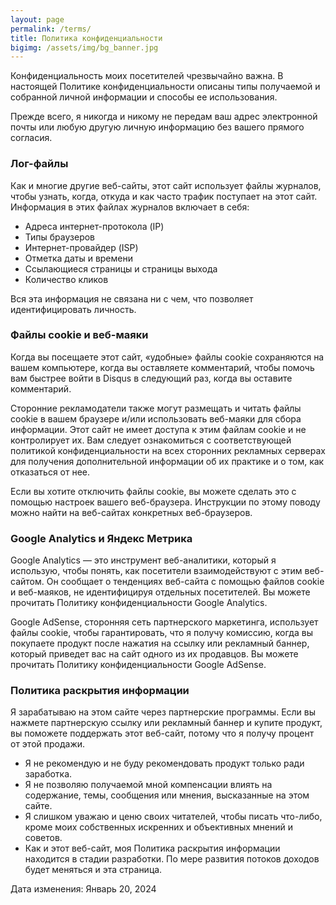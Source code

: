 ```yaml
---
layout: page
permalink: /terms/
title: Политика конфиденциальности
bigimg: /assets/img/bg_banner.jpg
---
```


Конфиденциальность моих посетителей чрезвычайно важна. В настоящей Политике конфиденциальности описаны типы получаемой и собранной личной информации и способы ее использования.

Прежде всего, я никогда и никому не передам ваш адрес электронной почты или любую другую личную информацию без вашего прямого согласия.

### Лог-файлы
Как и многие другие веб-сайты, этот сайт использует файлы журналов, чтобы узнать, когда, откуда и как часто трафик поступает на этот сайт. Информация в этих файлах журналов включает в себя:

- Адреса интернет-протокола (IP)
- Типы браузеров
- Интернет-провайдер (ISP)
- Отметка даты и времени
- Ссылающиеся страницы и страницы выхода
- Количество кликов

Вся эта информация не связана ни с чем, что позволяет идентифицировать личность.

### Файлы cookie и веб-маяки

Когда вы посещаете этот сайт, «удобные» файлы cookie сохраняются на вашем компьютере, когда вы оставляете комментарий, чтобы помочь вам быстрее войти в Disqus в следующий раз, когда вы оставите комментарий.

Сторонние рекламодатели также могут размещать и читать файлы cookie в вашем браузере и/или использовать веб-маяки для сбора информации. Этот сайт не имеет доступа к этим файлам cookie и не контролирует их. Вам следует ознакомиться с соответствующей политикой конфиденциальности на всех сторонних рекламных серверах для получения дополнительной информации об их практике и о том, как отказаться от нее.

Если вы хотите отключить файлы cookie, вы можете сделать это с помощью настроек вашего веб-браузера. Инструкции по этому поводу можно найти на веб-сайтах конкретных веб-браузеров.

### Google Analytics и Яндекс Метрика

Google Analytics — это инструмент веб-аналитики, который я использую, чтобы понять, как посетители взаимодействуют с этим веб-сайтом. Он сообщает о тенденциях веб-сайта с помощью файлов cookie и веб-маяков, не идентифицируя отдельных посетителей. Вы можете прочитать Политику конфиденциальности Google Analytics.

Google AdSense, сторонняя сеть партнерского маркетинга, использует файлы cookie, чтобы гарантировать, что я получу комиссию, когда вы покупаете продукт после нажатия на ссылку или рекламный баннер, который приведет вас на сайт одного из их продавцов. Вы можете прочитать Политику конфиденциальности Google AdSense.

### Политика раскрытия информации

Я зарабатываю на этом сайте через партнерские программы. Если вы нажмете партнерскую ссылку или рекламный баннер и купите продукт, вы поможете поддержать этот веб-сайт, потому что я получу процент от этой продажи.

- Я не рекомендую и не буду рекомендовать продукт только ради заработка.
- Я не позволяю получаемой мной компенсации влиять на содержание, темы, сообщения или мнения, высказанные на этом сайте.
- Я слишком уважаю и ценю своих читателей, чтобы писать что-либо, кроме моих собственных искренних и объективных мнений и советов.
- Как и этот веб-сайт, моя Политика раскрытия информации находится в стадии разработки. По мере развития потоков доходов будет меняться и эта страница.

 Дата изменения: Январь 20, 2024

